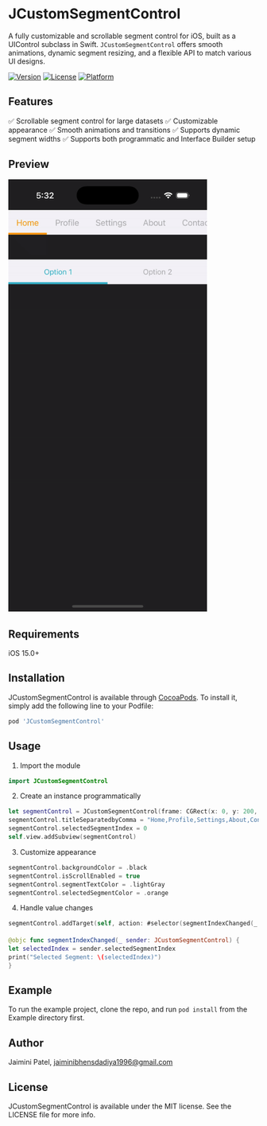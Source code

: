 # JCustomSegmentControl

A fully customizable and scrollable segment control for iOS, built as a UIControl subclass in Swift. `JCustomSegmentControl` offers smooth animations, dynamic segment resizing, and a flexible API to match various UI designs.

[![Version](https://img.shields.io/cocoapods/v/JCustomSegmentControl.svg?style=flat)](https://cocoapods.org/pods/JCustomSegmentControl)
[![License](https://img.shields.io/cocoapods/l/JCustomSegmentControl.svg?style=flat)](https://cocoapods.org/pods/JCustomSegmentControl)
[![Platform](https://img.shields.io/cocoapods/p/JCustomSegmentControl.svg?style=flat)](https://cocoapods.org/pods/JCustomSegmentControl)

## Features

✅ Scrollable segment control for large datasets
✅ Customizable appearance
✅ Smooth animations and transitions
✅ Supports dynamic segment widths
✅ Supports both programmatic and Interface Builder setup

## Preview

<img src="JCustomSegmentControl/Assets/demo-gif.gif" width="400" />

## Requirements

iOS 15.0+

## Installation

JCustomSegmentControl is available through [CocoaPods](https://cocoapods.org). To install
it, simply add the following line to your Podfile:

```ruby
pod 'JCustomSegmentControl'
```
## Usage

1. Import the module

```swift
import JCustomSegmentControl
```

2. Create an instance programmatically

```swift
let segmentControl = JCustomSegmentControl(frame: CGRect(x: 0, y: 200, width: UIScreen().bounds.width, height: 45))
segmentControl.titleSeparatedbyComma = "Home,Profile,Settings,About,Contact,Help,Privacy,Terms,FAQ,Support"
segmentControl.selectedSegmentIndex = 0
self.view.addSubview(segmentControl)
```

3. Customize appearance

```swift
segmentControl.backgroundColor = .black
segmentControl.isScrollEnabled = true
segmentControl.segmentTextColor = .lightGray
segmentControl.selectedSegmentColor = .orange
```
4. Handle value changes

```swift
segmentControl.addTarget(self, action: #selector(segmentIndexChanged(_:)), for: .valueChanged)

@objc func segmentIndexChanged(_ sender: JCustomSegmentControl) {
let selectedIndex = sender.selectedSegmentIndex
print("Selected Segment: \(selectedIndex)")
}
```

## Example

To run the example project, clone the repo, and run `pod install` from the Example directory first.

## Author

Jaimini Patel,
jaiminibhensdadiya1996@gmail.com

## License

JCustomSegmentControl is available under the MIT license. See the LICENSE file for more info.
